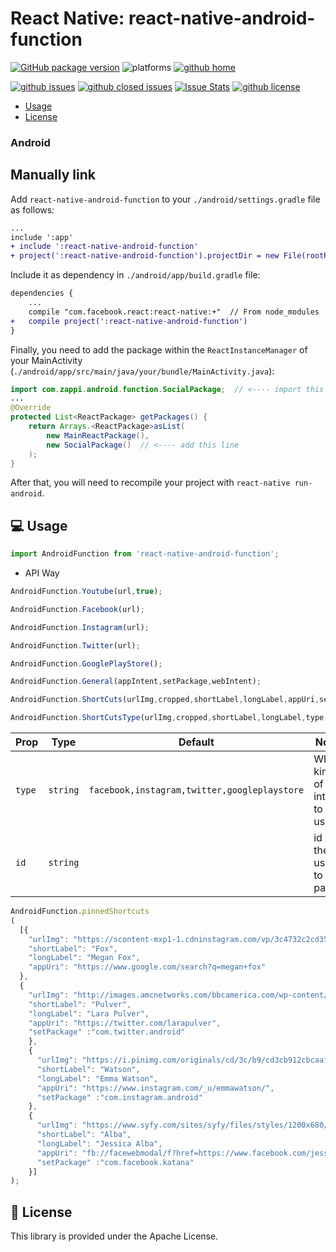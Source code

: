 # React Native: react-native-android-function

[![GitHub package version](https://img.shields.io/github/package-json/v/gaetanozappi/react-native-android-function.svg?style=flat&colorB=2b7cff)](https://github.com/gaetanozappi/react-native-android-function)
![platforms](https://img.shields.io/badge/platforms-Android-brightgreen.svg?style=flat&colorB=191A17)
[![github home](https://img.shields.io/badge/gaetanozappi-react--native--social-blue.svg?style=flat)](https://github.com/gaetanozappi/react-native-android-function)

[![github issues](https://img.shields.io/github/issues/gaetanozappi/react-native-android-function.svg?style=flat)](https://github.com/gaetanozappi/react-native-android-function/issues)
[![github closed issues](https://img.shields.io/github/issues-closed/gaetanozappi/react-native-android-function.svg?style=flat&colorB=44cc11)](https://github.com/gaetanozappi/react-native-android-function/issues?q=is%3Aissue+is%3Aclosed)
[![Issue Stats](https://img.shields.io/issuestats/i/github/gaetanozappi/react-native-android-function.svg?style=flat&colorB=44cc11)](http://github.com/gaetanozappi/react-native-android-function/issues)
[![github license](https://img.shields.io/github/license/gaetanozappi/react-native-android-function.svg)]()

-   [Usage](#-usage)
-   [License](#-license)

### Android

## Manually link

Add `react-native-android-function` to your `./android/settings.gradle` file as follows:

```diff
...
include ':app'
+ include ':react-native-android-function'
+ project(':react-native-android-function').projectDir = new File(rootProject.projectDir, '../node_modules/react-native-android-function/android/app')
```

Include it as dependency in `./android/app/build.gradle` file:

```diff
dependencies {
    ...
    compile "com.facebook.react:react-native:+"  // From node_modules
+   compile project(':react-native-android-function')
}
```

Finally, you need to add the package within the `ReactInstanceManager` of your
MainActivity (`./android/app/src/main/java/your/bundle/MainActivity.java`):

```java
import com.zappi.android.function.SocialPackage;  // <---- import this one
...
@Override
protected List<ReactPackage> getPackages() {
    return Arrays.<ReactPackage>asList(
        new MainReactPackage(),
        new SocialPackage()  // <---- add this line
    );
}
```

After that, you will need to recompile
your project with `react-native run-android`.

## 💻 Usage

```javascript
import AndroidFunction from 'react-native-android-function';
```

- API Way

```javascript
AndroidFunction.Youtube(url,true);
```

```javascript
AndroidFunction.Facebook(url);
```

```javascript
AndroidFunction.Instagram(url);
```

```javascript
AndroidFunction.Twitter(url);
```

```javascript
AndroidFunction.GooglePlayStore();
```

```javascript
AndroidFunction.General(appIntent,setPackage,webIntent);
```

```javascript
AndroidFunction.ShortCuts(urlImg,cropped,shortLabel,longLabel,appUri,setPackage);
```

```javascript
AndroidFunction.ShortCutsType(urlImg,cropped,shortLabel,longLabel,type,id);
```

|Prop|Type|Default|Note|
| - | - | - | - |
|`type`|`string`|`facebook,instagram,twitter,googleplaystore`| What kind of intent to use.
|`id`|`string`|| id of the user to pass.

```javascript
AndroidFunction.pinnedShortcuts
(
  [{
    "urlImg": "https://scontent-mxp1-1.cdninstagram.com/vp/3c4732c2cd3566727dad10f03c04b7bd/5C9241C4/t51.2885-19/s150x150/34706107_1875460276079648_8096847319644766208_n.jpg",
    "shortLabel": "Fox",
    "longLabel": "Megan Fox",
    "appUri": "https://www.google.com/search?q=megan+fox"
  },
  {
    "urlImg": "http://images.amcnetworks.com/bbcamerica.com/wp-content/uploads/2017/05/anglo_2000x1125_larapulver-e1495023889751-640x360.jpg",
    "shortLabel": "Pulver",
    "longLabel": "Lara Pulver",
    "appUri": "https://twitter.com/larapulver",
    "setPackage" :"com.twitter.android"
    },
    {
      "urlImg": "https://i.pinimg.com/originals/cd/3c/b9/cd3cb912cbcaafd13af7c774f4e4ba37.jpg",
      "shortLabel": "Watson",
      "longLabel": "Emma Watson",
      "appUri": "https://www.instagram.com/_u/emmawatson/",
      "setPackage" :"com.instagram.android"
    },
    {
      "urlImg": "https://www.syfy.com/sites/syfy/files/styles/1200x680/public/2018/03/alba-ff2.jpg?itok=iH_tTKqw",
      "shortLabel": "Alba",
      "longLabel": "Jessica Alba",
      "appUri": "fb://facewebmodal/f?href=https://www.facebook.com/jessicaalba",
      "setPackage" :"com.facebook.katana"
    }]
);
```

## 📜 License
This library is provided under the Apache License.
